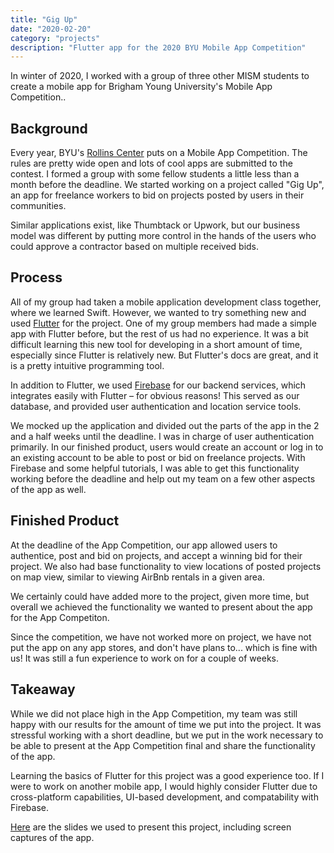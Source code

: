 ```yaml
---
title: "Gig Up"
date: "2020-02-20"
category: "projects"
description: "Flutter app for the 2020 BYU Mobile App Competition"
---
```

In winter of 2020, I worked with a group of three other MISM students to create a mobile app for Brigham Young University's Mobile App Competition..

## Background
Every year, BYU's [Rollins Center](https://marriottschool.byu.edu/cet/) puts on a Mobile App Competition. The rules are pretty wide open and lots of cool apps are submitted to the contest. I formed a group with some fellow students a little less than a month before the deadline. We started working on a project called "Gig Up", an app for freelance workers to bid on projects posted by users in their communities.

Similar applications exist, like Thumbtack or Upwork, but our business model was different by putting more control in the hands of the users who could approve a contractor based on multiple received bids.

## Process
All of my group had taken a mobile application development class together, where we learned Swift. However, we wanted to try something new and used [Flutter](https://flutter.dev/) for the project. One of my group members had made a simple app with Flutter before, but the rest of us had no experience. It was a bit difficult learning this new tool for developing in a short amount of time, especially since Flutter is relatively new. But Flutter's docs are great, and it is a pretty intuitive programming tool.

In addition to Flutter, we used [Firebase](https://firebase.google.com/) for our backend services, which integrates easily with Flutter – for obvious reasons! This served as our database, and provided user authentication and location service tools.

We mocked up the application and divided out the parts of the app in the 2 and a half weeks until the deadline. I was in charge of user authentication primarily. In our finished product, users would create an account or log in to an existing account to be able to post or bid on freelance projects. With Firebase and some helpful tutorials, I was able to get this functionality working before the deadline and help out my team on a few other aspects of the app as well.

## Finished Product

At the deadline of the App Competition, our app allowed users to authentice, post and bid on projects, and accept a winning bid for their project. We also had base functionality to view locations of posted projects on map view, similar to viewing AirBnb rentals in a given area.

We certainly could have added more to the project, given more time, but overall we achieved the functionality we wanted to present about the app for the App Competiton.

Since the competition, we have not worked more on project, we have not put the app on any app stores, and don't have plans to... which is fine with us! It was still a fun experience to work on for a couple of weeks.

## Takeaway
While we did not place high in the App Competition, my team was still happy with our results for the amount of time we put into the project. It was stressful working with a short deadline, but we put in the work necessary to be able to present at the App Competition final and share the functionality of the app. 

Learning the basics of Flutter for this project was a good experience too. If I were to work on another mobile app, I would highly consider Flutter due to cross-platform capabilities, UI-based development, and compatability with Firebase. 

[Here](https://docs.google.com/presentation/d/1DwP21Fe0kw93DTJDWrrlYRC6sBM0FDzDjTFPwF8d9zI/edit?usp=sharing) are the slides we used to present this project, including screen captures of the app. 